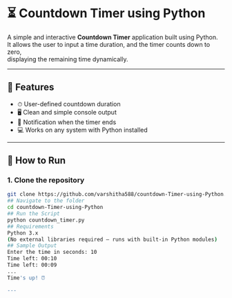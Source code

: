 # ⏳ Countdown Timer using Python

A simple and interactive **Countdown Timer** application built using Python.  
It allows the user to input a time duration, and the timer counts down to zero,  
displaying the remaining time dynamically.

---

## 📌 Features
- ⏱ User-defined countdown duration
- 🖥 Clean and simple console output
- 🔔 Notification when the timer ends
- 💻 Works on any system with Python installed

---

## 🚀 How to Run
### **1. Clone the repository**
```bash
git clone https://github.com/varshitha588/countdown-Timer-using-Python.git
## Navigate to the folder
cd countdown-Timer-using-Python
## Run the Script
python countdown_timer.py
## Requirements
Python 3.x
(No external libraries required — runs with built-in Python modules)
## Sample Output
Enter the time in seconds: 10
Time left: 00:10
Time left: 00:09
...
Time's up! ⏰

---


